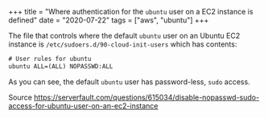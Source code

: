 +++
title = "Where authentication for the `ubuntu` user on a EC2 instance is defined"
date = "2020-07-22"
tags = ["aws", "ubuntu"]
+++

The file that controls where the default `ubuntu` user on an Ubuntu EC2 instance
is `/etc/sudoers.d/90-cloud-init-users` which has contents:

```txt
# User rules for ubuntu
ubuntu ALL=(ALL) NOPASSWD:ALL
```

As you can see, the default `ubuntu` user has password-less, `sudo` access.

Source https://serverfault.com/questions/615034/disable-nopasswd-sudo-access-for-ubuntu-user-on-an-ec2-instance
